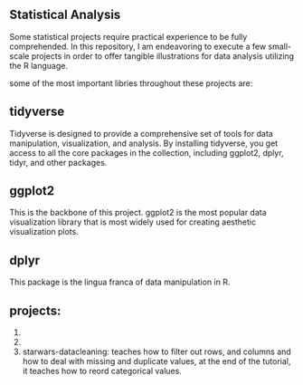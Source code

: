 ## Statistical Analysis
Some statistical projects require practical experience to be fully comprehended. In this repository, I am endeavoring to execute a few small-scale projects in order to offer tangible illustrations for data analysis utilizing the R language.

some of the most important libries throughout these projects are: 
## tidyverse
Tidyverse is designed to provide a comprehensive set of tools for data manipulation, visualization, and analysis. By installing tidyverse, you get access to all the core packages in the collection, including ggplot2, dplyr, tidyr, and other packages.

## ggplot2
This is the backbone of this project. ggplot2 is the most popular data visualization library that is most widely used for creating aesthetic visualization plots.


## dplyr
This package is the lingua franca of data manipulation in R.

## projects:
1) 
2) 
3) starwars-datacleaning: teaches how to filter out rows, and columns and how to deal with missing and duplicate values, at the end of the tutorial, it teaches how to reord categorical values.
